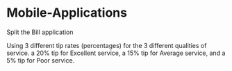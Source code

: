 # Mobile-Applications
Split the Bill application

Using 3 different tip rates (percentages) for the 3 different qualities of service.
a 20% tip for Excellent service,
a 15% tip for Average service, and
a 5% tip for Poor service.
